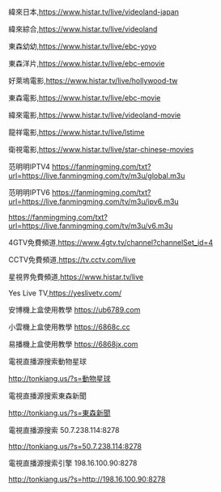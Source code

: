 緯來日本,https://www.histar.tv/live/videoland-japan

緯來綜合,https://www.histar.tv/live/videoland

東森幼幼,https://www.histar.tv/live/ebc-yoyo

東森洋片,https://www.histar.tv/live/ebc-emovie

好萊塢電影,https://www.histar.tv/live/hollywood-tw

東森電影,https://www.histar.tv/live/ebc-movie

緯來電影,https://www.histar.tv/live/videoland-movie

龍祥電影,https://www.histar.tv/live/lstime

衛視電影,https://www.histar.tv/live/star-chinese-movies

范明明IPTV4
https://fanmingming.com/txt?url=https://live.fanmingming.com/tv/m3u/global.m3u

范明明IPTV6
https://fanmingming.com/txt?url=https://live.fanmingming.com/tv/m3u/ipv6.m3u

https://fanmingming.com/txt?url=https://live.fanmingming.com/tv/m3u/v6.m3u

4GTV免費頻道,https://www.4gtv.tv/channel?channelSet_id=4

CCTV免費頻道,https://tv.cctv.com/live

星視界免費頻道,https://www.histar.tv/live

Yes Live TV,https://yeslivetv.com/

安博機上盒使用教學 https://ub6789.com

小雲機上盒使用教學 https://6868c.cc

易播機上盒使用教學 https://6868jx.com

電視直播源搜索動物星球 

http://tonkiang.us/?s=動物星球

電視直播源搜索東森新聞 

http://tonkiang.us/?s=東森新聞

電視直播源搜索 50.7.238.114:8278

http://tonkiang.us/?s=50.7.238.114:8278

電視直播源搜索引擎 198.16.100.90:8278

http://tonkiang.us/?s=http://198.16.100.90:8278










